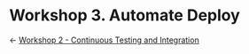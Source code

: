 # Workshop 3. Automate Deploy

<div class="page-nav"><p class="inner">
    <span class="prev"> 
        ←
        <a href="./ws2.html" class="">Workshop 2 - Continuous Testing and Integration</a>
    </span> 
    <span class="next">
        <!-- <a href="./ws2.html" class="">Workshop 2 - Continuous Testing and Integration</a>
        → -->
    </span></p>
</div>